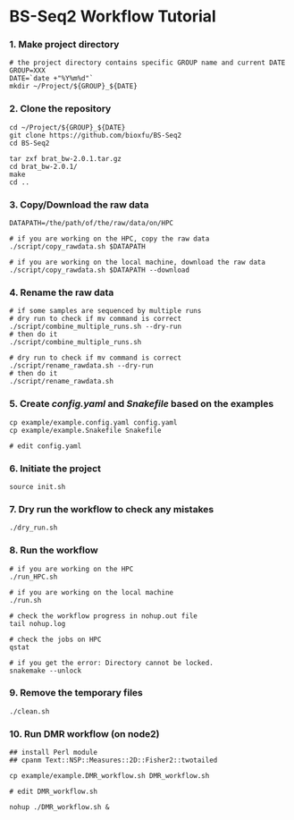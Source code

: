 # BS-Seq2 Workflow Tutorial
### 1. Make project directory
```
# the project directory contains specific GROUP name and current DATE
GROUP=XXX
DATE=`date +"%Y%m%d"`
mkdir ~/Project/${GROUP}_${DATE}
```

### 2. Clone the repository
```
cd ~/Project/${GROUP}_${DATE}
git clone https://github.com/bioxfu/BS-Seq2
cd BS-Seq2

tar zxf brat_bw-2.0.1.tar.gz
cd brat_bw-2.0.1/
make
cd ..
```

### 3. Copy/Download the raw data
```
DATAPATH=/the/path/of/the/raw/data/on/HPC

# if you are working on the HPC, copy the raw data
./script/copy_rawdata.sh $DATAPATH

# if you are working on the local machine, download the raw data
./script/copy_rawdata.sh $DATAPATH --download
```

### 4. Rename the raw data
```
# if some samples are sequenced by multiple runs
# dry run to check if mv command is correct
./script/combine_multiple_runs.sh --dry-run
# then do it 
./script/combine_multiple_runs.sh 

# dry run to check if mv command is correct
./script/rename_rawdata.sh --dry-run
# then do it 
./script/rename_rawdata.sh
```

### 5. Create *config.yaml* and *Snakefile* based on the examples
```
cp example/example.config.yaml config.yaml
cp example/example.Snakefile Snakefile

# edit config.yaml 
```

### 6. Initiate the project
```
source init.sh
```

### 7. Dry run the workflow to check any mistakes
```
./dry_run.sh
```

### 8. Run the workflow
```
# if you are working on the HPC
./run_HPC.sh

# if you are working on the local machine
./run.sh

# check the workflow progress in nohup.out file
tail nohup.log 

# check the jobs on HPC
qstat

# if you get the error: Directory cannot be locked.
snakemake --unlock 
```

### 9. Remove the temporary files
```
./clean.sh
```

### 10. Run DMR workflow (on node2)
```
## install Perl module
## cpanm Text::NSP::Measures::2D::Fisher2::twotailed

cp example/example.DMR_workflow.sh DMR_workflow.sh

# edit DMR_workflow.sh

nohup ./DMR_workflow.sh &
```

